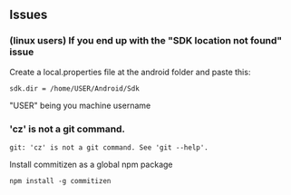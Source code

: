 ## Issues

### (linux users) If you end up with the "SDK location not found" issue
Create a local.properties file at the android folder and paste this:
```
sdk.dir = /home/USER/Android/Sdk
```
"USER" being you machine username


### 'cz' is not a git command.
```
git: 'cz' is not a git command. See 'git --help'.
```
Install commitizen as a global npm package
```
npm install -g commitizen
```